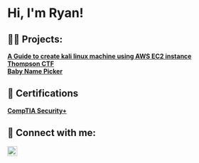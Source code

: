 <h1>Hi, I'm Ryan! 
<h2>👨‍💻 Projects:</h2>
<b>
<a href=https://github.com/RyanWhite74/KaliAWS/blob/main/README.md>A Guide to create kali linux machine using AWS EC2 instance</a>
<br> 
<a href=https://github.com/RyanWhite74/Thompson/blob/main/README.md#enroll-beta>Thompson CTF</a>
<br>
<a href=https://github.com/RyanWhite74/Baby-name-picker>Baby Name Picker</a>

<h2>📜 Certifications</h2>
<b><a href=https://www.credly.com/badges/0ee0c69b-a658-45a0-b264-e33247ad2d3f/public_url>CompTIA Security+</a></b>
  

<h2> 🤳 Connect with me:</h2>

[<img align="left" alt="RyanAWhite74 | Twitter" width="22px" src="https://cdn.jsdelivr.net/npm/simple-icons@v3/icons/twitter.svg" />][twitter]


[twitter]: https://twitter.com/RyanAWhite74
